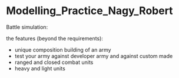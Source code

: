 # Modelling_Practice_Nagy_Robert

Battle simulation:

the features (beyond the requirements):
- unique composition building of an army
- test your army against developer army and against custom made
- ranged and closed combat units
- heavy and light units
